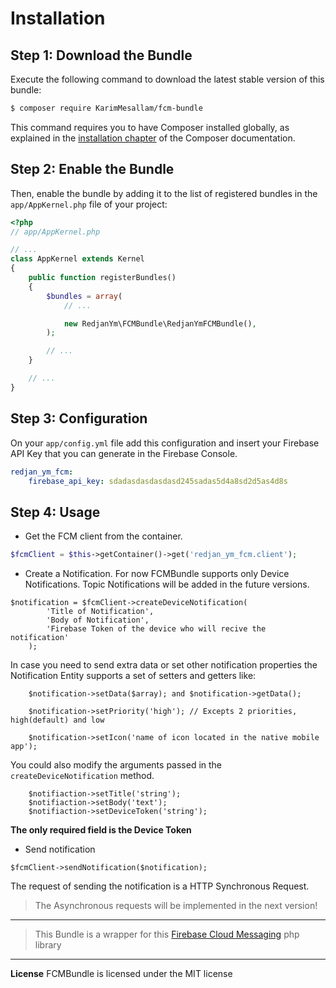 Installation
============

Step 1: Download the Bundle
---------------------------

Execute the following command to download the latest stable version of this bundle:

```bash
$ composer require KarimMesallam/fcm-bundle
```

This command requires you to have Composer installed globally, as explained in the [installation chapter](https://getcomposer.org/doc/00-intro.md) of the Composer documentation.

Step 2: Enable the Bundle
-------------------------

Then, enable the bundle by adding it to the list of registered bundles in the `app/AppKernel.php` file of your project:

```php
<?php
// app/AppKernel.php

// ...
class AppKernel extends Kernel
{
    public function registerBundles()
    {
        $bundles = array(
            // ...

            new RedjanYm\FCMBundle\RedjanYmFCMBundle(),
        );

        // ...
    }

    // ...
}
```

Step 3: Configuration
---------------------

On your `app/config.yml` file add this configuration and insert your Firebase API Key that you can generate in the Firebase Console.

```yaml
redjan_ym_fcm:
    firebase_api_key: sdadasdasdasdasd245sadas5d4a8sd2d5as4d8s
```


Step 4: Usage
-------------

* Get the FCM client from the container.

```php
$fcmClient = $this->getContainer()->get('redjan_ym_fcm.client');
```

* Create a Notification. For now FCMBundle supports only Device Notifications. Topic Notifications will be added in the future versions.

```
$notification = $fcmClient->createDeviceNotification(
        'Title of Notification', 
        'Body of Notification', 
        'Firebase Token of the device who will recive the notification'
    );
```
In case you need to send extra data or set other notification properties the Notification Entity supports a set of setters and getters like:
```
    $notification->setData($array); and $notification->getData();
    
    $notification->setPriority('high'); // Excepts 2 priorities, high(default) and low
    
    $notification->setIcon('name of icon located in the native mobile app');
```

You could also modify the arguments passed in the `createDeviceNotification` method.
```
    $notifiaction->setTitle('string');
    $notifiaction->setBody('text');
    $notifiaction->setDeviceToken('string');
```

**The only required field is the Device Token**

* Send notification
```
$fcmClient->sendNotification($notification);
```

The request of sending the notification is a HTTP Synchronous Request. 

> The Asynchronous requests will be implemented in the next version!


----------


>  This Bundle is a wrapper for this [Firebase Cloud Messaging](https://github.com/sngrl/php-firebase-cloud-messaging) php library

-----------
**License**
FCMBundle is licensed under the MIT license
